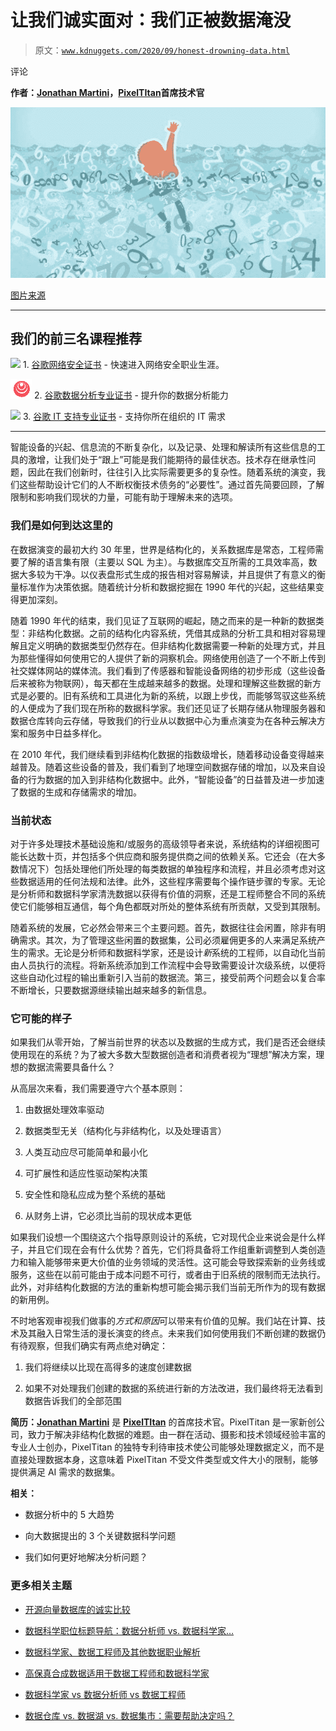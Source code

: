 # 让我们诚实面对：我们正被数据淹没

> 原文：[`www.kdnuggets.com/2020/09/honest-drowning-data.html`](https://www.kdnuggets.com/2020/09/honest-drowning-data.html)

评论

**作者：[Jonathan Martini](https://www.linkedin.com/in/jonathanmartini/)，[PixelTItan](https://pixeltitan.ai/)首席技术官**

![图示](img/b7fb423020331e1d41685be59494c278.png)

[图片来源](https://www.vizion.com/blog/data-overload-when-it-all-becomes-too-much/)

* * *

## 我们的前三名课程推荐

![](img/0244c01ba9267c002ef39d4907e0b8fb.png) 1\. [谷歌网络安全证书](https://www.kdnuggets.com/google-cybersecurity) - 快速进入网络安全职业生涯。

![](img/e225c49c3c91745821c8c0368bf04711.png) 2\. [谷歌数据分析专业证书](https://www.kdnuggets.com/google-data-analytics) - 提升你的数据分析能力

![](img/0244c01ba9267c002ef39d4907e0b8fb.png) 3\. [谷歌 IT 支持专业证书](https://www.kdnuggets.com/google-itsupport) - 支持你所在组织的 IT 需求

* * *

智能设备的兴起、信息流的不断复杂化，以及记录、处理和解读所有这些信息的工具的激增，让我们处于“跟上”可能是我们能期待的最佳状态。技术存在继承性问题，因此在我们创新时，往往引入比实际需要更多的复杂性。随着系统的演变，我们这些帮助设计它们的人不断权衡技术债务的“必要性”。通过首先简要回顾，了解限制和影响我们现状的力量，可能有助于理解未来的选项。

### **我们是如何到达这里的**

在数据演变的最初大约 30 年里，世界是结构化的，关系数据库是常态，工程师需要了解的语言集有限（主要以 SQL 为主）。与数据库交互所需的工具效率高，数据大多较为干净。以仪表盘形式生成的报告相对容易解读，并且提供了有意义的衡量标准作为决策依据。随着统计分析和数据挖掘在 1990 年代的兴起，这些结果变得更加深刻。

随着 1990 年代的结束，我们见证了互联网的崛起，随之而来的是一种新的数据类型：非结构化数据。之前的结构化内容系统，凭借其成熟的分析工具和相对容易理解且定义明确的数据类型仍然存在。但非结构化数据需要一种新的处理方式，并且为那些懂得如何使用它的人提供了新的洞察机会。网络使用创造了一个不断上传到社交媒体网站的媒体流。我们看到了传感器和智能设备网络的初步形成（这些设备后来被称为物联网），每天都在生成越来越多的数据。处理和理解这些数据的新方式是必要的。旧有系统和工具进化为新的系统，以跟上步伐，而能够驾驭这些系统的人便成为了我们现在所称的数据科学家。我们还见证了长期存储从物理服务器和数据仓库转向云存储，导致我们的行业从以数据中心为重点演变为在各种云解决方案和服务中日益多样化。

在 2010 年代，我们继续看到非结构化数据的指数级增长，随着移动设备变得越来越普及。随着这些设备的普及，我们看到了地理空间数据存储的增加，以及来自设备的行为数据的加入到非结构化数据中。此外，“智能设备”的日益普及进一步加速了数据的生成和存储需求的增加。

### **当前状态**

对于许多处理技术基础设施和/或服务的高级领导者来说，系统结构的详细视图可能长达数十页，并包括多个供应商和服务提供商之间的依赖关系。它还会（在大多数情况下）包括处理他们所处理的每类数据的单独程序和流程，并且必须考虑对这些数据适用的任何法规和法律。此外，这些程序需要每个操作链步骤的专家。无论是分析师和数据科学家清洗数据以获得有价值的洞察，还是工程师整合不同的系统使它们能够相互通信，每个角色都既对所处的整体系统有所贡献，又受到其限制。

随着系统的发展，它必然会带来三个主要问题。首先，数据往往会闲置，除非有明确需求。其次，为了管理这些闲置的数据集，公司必须雇佣更多的人来满足系统产生的需求。无论是分析师和数据科学家，还是设计*新*系统的工程师，以自动化当前由人员执行的流程。将新系统添加到工作流程中会导致需要设计次级系统，以便将这些自动化过程的输出重新引入当前的数据流。第三，接受前两个问题会以复合率不断增长，只要数据源继续输出越来越多的新信息。

### **它可能的样子**

如果我们从零开始，了解当前世界的状态以及数据的生成方式，我们是否还会继续使用现在的系统？为了被大多数大型数据创造者和消费者视为“理想”解决方案，理想的数据流需要具备什么？

从高层次来看，我们需要遵守六个基本原则：

1.  由数据处理效率驱动

1.  数据类型无关（结构化与非结构化，以及处理语言）

1.  人类互动应尽可能简单和最小化

1.  可扩展性和适应性驱动架构决策

1.  安全性和隐私应成为整个系统的基础

1.  从财务上讲，它必须比当前的现状成本更低

如果我们设想一个围绕这六个指导原则设计的系统，它对现代企业来说会是什么样子，并且它们现在会有什么优势？首先，它们将具备将工作组重新调整到人类创造力和输入能够带来更大价值的业务领域的灵活性。这可能会导致探索新的业务线或服务，这些在以前可能由于成本问题不可行，或者由于旧系统的限制而无法执行。此外，对非结构化数据的方法的重新构想可能会揭示我们当前无所作为的现有数据的新用例。

不时地客观审视我们做事的*方式和原因*可以带来有价值的见解。我们站在计算、技术及其融入日常生活的漫长演变的终点。未来我们如何使用我们不断创建的数据仍有待观察，但我们确实有两点绝对确定：

1.  我们将继续以比现在高得多的速度创建数据

1.  如果不对处理我们创建的数据的系统进行新的方法改进，我们最终将无法看到数据告诉我们的全部范围

**简历：[Jonathan Martini](https://www.linkedin.com/in/jonathanmartini/)** 是 **[PixelTItan](https://pixeltitan.ai/)** 的首席技术官。PixelTitan 是一家新创公司，致力于解决非结构化数据的难题。由一群在活动、摄影和技术领域经验丰富的专业人士创办，PixelTitan 的独特专利待审技术使公司能够处理数据定义，而不是直接处理数据本身，这意味着 PixelTitan 不受文件类型或文件大小的限制，能够提供满足 AI 需求的数据集。

**相关：**

+   数据分析中的 5 大趋势

+   向大数据提出的 3 个关键数据科学问题

+   我们如何更好地解决分析问题？

### 更多相关主题

+   [开源向量数据库的诚实比较](https://www.kdnuggets.com/an-honest-comparison-of-open-source-vector-databases)

+   [数据科学职位标题导航：数据分析师 vs. 数据科学家…](https://www.kdnuggets.com/navigating-data-science-job-titles-data-analyst-vs-data-scientist-vs-data-engineer)

+   [数据科学家、数据工程师及其他数据职业解析](https://www.kdnuggets.com/2021/05/data-scientist-data-engineer-data-careers-explained.html)

+   [高保真合成数据适用于数据工程师和数据科学家](https://www.kdnuggets.com/2022/tonic-high-fidelity-synthetic-data-engineers-scientists-alike.html)

+   [数据科学家 vs 数据分析师 vs 数据工程师](https://www.kdnuggets.com/2022/01/data-scientist-data-analyst-data-engineer.html)

+   [数据仓库 vs. 数据湖 vs. 数据集市：需要帮助决定吗？](https://www.kdnuggets.com/data-warehouses-vs-data-lakes-vs-data-marts-need-help-deciding)
